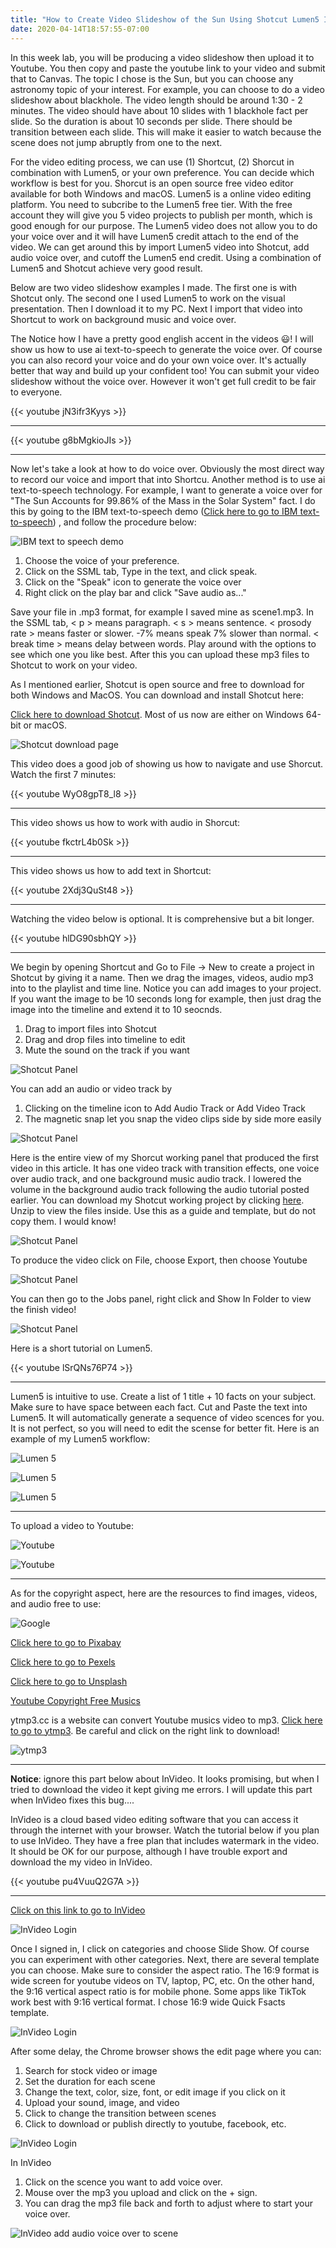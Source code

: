 ```yaml
---
title: "How to Create Video Slideshow of the Sun Using Shotcut Lumen5 Invideo"
date: 2020-04-14T18:57:55-07:00
---
```


In this week lab, you will be producing a video slideshow then upload it to Youtube. You then copy and paste the youtube link to your video and submit that to Canvas. The topic I chose is the Sun, but you can choose any astronomy topic of your interest. For example, you can choose to do a video slideshow about blackhole. The video length should be around 1:30 - 2 minutes. The video should have about 10 slides with 1 blackhole fact per slide. So the duration is about 10 seconds per slide. There should be transition between each slide. This will make it easier to watch because the scene does not jump abruptly from one to the next. 

For the video editing process, we can use (1) Shortcut, (2) Shorcut in combination with Lumen5, or your own preference. You can decide which workflow is best for you. Shorcut is an open source free video editor available for both Windows and macOS. Lumen5 is a online video editing platform. You need to subcribe to the Lumen5 free tier. With the free account they will give you 5 video projects to publish per month, which is good enough for our purpose. The Lumen5 video does not allow you to do your voice over and it will have Lumen5 credit attach to the end of the video. We can get around this by import Lumen5 video into Shotcut, add audio voice over, and cutoff the Lumen5 end credit. Using a combination of Lumen5 and Shotcut achieve very good result.

Below are two video slideshow examples I made. The first one is with Shotcut only. The second one I used Lumen5 to work on the visual presentation. Then I download it to my PC. Next I import that video into Shortcut to work on background music and voice over. 

The Notice how I have a pretty good english accent in the videos :smiley:! I will show us how to use ai text-to-speech to generate the voice over. Of course you can also record your voice and do your own voice over. It's actually better that way and build up your confident too! You can submit your video slideshow without the voice over. However it won't get full credit to be fair to everyone.

{{< youtube jN3ifr3Kyys >}} 

___


{{< youtube g8bMgkioJIs >}} 

___

Now let's take a look at how to do voice over. Obviously the most direct way to record our voice and import that into Shortcu. Another method is to use ai text-to-speech technology. For example, I want to generate a voice over for "The Sun Accounts for 99.86% of the Mass in the Solar System" fact. I do this by going to the IBM text-to-speech demo 
([Click here to go to IBM text-to-speech](https://text-to-speech-demo.ng.bluemix.net/?_ga=2.149277174.1746788865.1577973300-883782623.1576869895&cm_mc_uid=15278110739115689857415&cm_mc_sid_50200000=20950731577973297095&cm_mc_sid_52640000=33641591577973297117))
, and follow the procedure below:

![IBM text to speech demo](/img/ibm-text-to-speech-demo-03.jpg)

1. Choose the voice of your preference.
2. Click on the SSML tab, Type in the text, and click speak.
3. Click on the "Speak" icon to generate the voice over
4. Right click on the play bar and  click "Save audio as..." 

Save your file in .mp3 format, for example I saved mine as scene1.mp3. In the SSML tab, < p > means paragraph. < s > means sentence. < prosody rate > means faster or slower. -7% means speak 7% slower than normal. < break time > means delay between words. Play around with the options to see which one you like best. After this you can upload these mp3 files to Shotcut to work on your video.

As I mentioned earlier, Shotcut is open source and free to download for both Windows and MacOS. You can download and install Shotcut here:

[Click here to download Shotcut](https://www.shotcut.org/download). Most of us now are either on Windows 64-bit or macOS.

![Shotcut download page](/img/shotcut02.jpg)

This video does a good job of showing us how to navigate and use Shorcut. Watch the first 7 minutes: 

 {{< youtube WyO8gpT8_l8 >}}

___

This video shows us how to work with audio in Shorcut:

{{< youtube fkctrL4b0Sk >}} 

___


This video shows us how to add text in Shortcut:

{{< youtube 2Xdj3QuSt48 >}} 

___

Watching the video below is optional. It is comprehensive but a bit longer.

{{< youtube hlDG90sbhQY >}} 

___


We begin by opening Shortcut and Go to File -> New to create a project in Shotcut by giving it a name. Then we drag the images, videos, audio mp3 into to the playlist and time line. Notice you can add images to your project. If you want the image to be 10 seconds long for example, then just drag the image into the timeline and extend it to 10 seocnds.

1. Drag to import files into Shotcut
2. Drag and drop files into timeline to edit
3. Mute the sound on the track if you want

![Shotcut Panel](/img/shotcut03.jpg)

You can add an audio or video track by

1. Clicking on the timeline icon to Add Audio Track or Add Video Track
2. The magnetic snap let you snap the video clips side by side more easily

![Shotcut Panel](/img/shotcut04.jpg)

Here is the entire view of my Shorcut working panel that produced the first video in this article. It has one video track with transition effects, one voice over audio track, and one background music audio track. I lowered the volume in the background audio track following the audio tutorial posted earlier. You can download my Shotcut working project by clicking [here](https://www.valuableknowledge.tk/videosforastr1/sunfacts.7z). Unzip to view the files inside. Use this as a guide and template, but do not copy them. I would know!

![Shotcut Panel](/img/shotcut08.jpg)

To produce the video click on File, choose Export, then choose Youtube

![Shotcut Panel](/img/shotcut07.jpg)

You can then go to the Jobs panel, right click and Show In Folder to view the finish video!

![Shotcut Panel](/img/shotcut06.jpg)

Here is a short tutorial on Lumen5. 

{{< youtube lSrQNs76P74 >}}  

___

Lumen5 is intuitive to use. Create a list of 1 title + 10 facts on your subject. Make sure to have space between each fact. Cut and Paste the text into Lumen5. It will automatically generate a sequence of video scences for you. It is not perfect, so you will need to edit the scense for better fit. Here is an example of my Lumen5 workflow:

![Lumen 5](/img/lumen502.jpg)

![Lumen 5](/img/lumen501.jpg)

![Lumen 5](/img/lumen503.jpg)


___

To upload a video to Youtube:

![Youtube](/img/youtube01.jpg)

![Youtube](/img/youtube02.jpg)

___

As for the copyright aspect, here are the resources to find images, videos, and audio free to use:

![Google](/img/googleimage01.jpg)

[Click here to go to Pixabay](https://pixabay.com)

[Click here to go to Pexels](https://www.pexels.com)

[Click here to go to Unsplash](https://unsplash.com)

[Youtube Copyright Free Musics](https://www.youtube.com/results?search_query=copyright+free+music)

ytmp3.cc is a website can convert Youtube musics video to mp3. [Click here to go to ytmp3](https://ytmp3.cc/en13/). Be careful and click on the right link to download!

![ytmp3](/img/ytmp3cc01.jpg)

****************

**Notice**: ignore this part below about InVideo. It looks promising, but when I tried to download the video it kept giving me errors. I will update this part when InVideo fixes this bug....

InVideo is a cloud based video editing software that you can access it through the internet with your browser. Watch the tutorial below if you plan to use InVideo. They have a free plan that includes watermark in the video. It should be OK for our purpose, although I have trouble export and download the my video in InVideo. 

{{< youtube pu4VuuQ2G7A >}} 

___

[Click on this link to go to InVideo](https://invideo.io/)

![InVideo Login](/img/invideo01.jpg)

Once I signed in, I click on categories and choose Slide Show. Of course you can experiment with other categories. Next, there are several template you can choose. Make sure to consider the aspect ratio. The 16:9 format is wide screen for youtube videos on TV, laptop, PC, etc. On the other hand, the 9:16 vertical aspect ratio is for mobile phone. Some apps like TikTok work best with 9:16 vertical format. I chose 16:9 wide Quick Fsacts template.  

![InVideo Login](/img/invideo02.jpg)

After some delay, the Chrome browser shows the edit page where you can: 

1. Search for stock video or image
2. Set the duration for each scene
3. Change the text, color, size, font, or edit image if you click on it
4. Upload your sound, image, and video
5. Click to change the transition between scenes
6. Click to download or publish directly to youtube, facebook, etc.

![InVideo Login](/img/invideo03.jpg)

In InVideo

1. Click on the scence you want to add voice over.
2. Mouse over the mp3 you upload and click on the + sign.
3. You can drag the mp3 file back and forth to adjust where to start your voice over.

![InVideo add audio voice over to scene](/img/invideo06.jpg)



